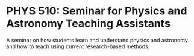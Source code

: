 # PHYS 510: Seminar for Physics and Astronomy Teaching Assistants

A seminar on how students learn and understand physics and astronomy and how to teach using current research-based methods.